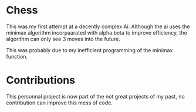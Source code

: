 # Chess

This was my first attempt at a decently complex Ai.
Although the ai uses the minimax algorithm incorpaarated with alpha beta to improve efficiency, the algorithm can only see 3 moves into the future.

This was probably due to my inefficient programming of the minimax function.

# Contributions

This personnal project is now part of the not great projects of my past, no contribution can improve this mess of code.
